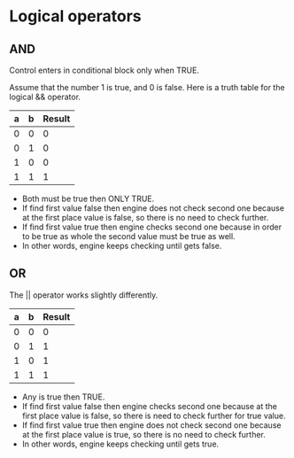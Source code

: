 # Logical operators

## AND

Control enters in conditional block only when TRUE.

Assume that the number 1 is true, and 0 is false. Here is a truth table for the logical && operator.

| a | b | Result |
|---|---|--------|
| 0 | 0 | 0      |
| 0 | 1 | 0      |
| 1 | 0 | 0      |
| 1 | 1 | 1      |

* Both must be true then ONLY TRUE.
* If find first value false then engine does not check second one because at the first place value is false, so there is no need to check further.
* If find first value true then engine checks second one because in order to be true as whole the second value must be true as well.
* In other words, engine keeps checking until gets false.

## OR

The \|\| operator works slightly differently.

| a | b | Result |
|---|---|--------|
| 0 | 0 | 0      |
| 0 | 1 | 1      |
| 1 | 0 | 1      |
| 1 | 1 | 1      |

* Any is true then TRUE.
* If find first value false then engine checks second one because at the first place value is false, so there is need to check further for true value.
* If find first value true then engine does not check second one because at the first place value is true, so there is no need to check further.
* In other words, engine keeps checking until gets true.
